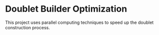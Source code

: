 # Doublet Builder Optimization
This project uses parallel computing techniques to speed up the doublet construction process.

